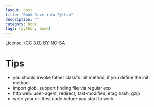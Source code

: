 ```yaml
---
layout: post
title: "Book Dive into Python"
description: ""
category: book
tags: [python, book]
---
```


License: [(CC 3.0) BY-NC-SA](http://creativecommons.org/licenses/by-nc-sa/3.0/)

# Tips
* you should invoke father class's init method, if you define the init method
* import glob, support finding file via regular exp
* http web: user-agent, redirect, last-modified, etag hash, gzip
* write your unittest code before you start to work
